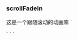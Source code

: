 ### scrollFadeIn
这是一个跟随滚动的动画库
`
<div class="box scrollFadeInUp"></div>
<div class="box scrollFadeInLeft"></div>
<div class="box scrollFadeInRight"></div>
<div class="box scrollFadeInZoom"></div>
`
`
<script src="./scrollFadeIn.min.js"></script>
<script defer>
  const init = new ScrollFadeIn()
  init.init()
</script>
`